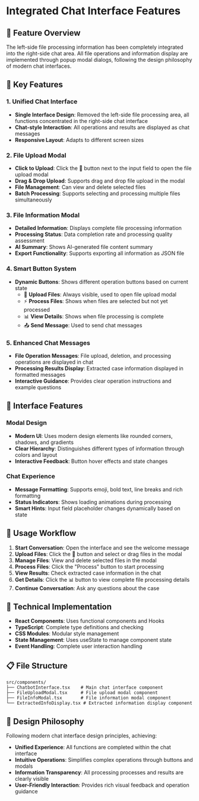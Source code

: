 # Integrated Chat Interface Features

## 🎯 Feature Overview

The left-side file processing information has been completely integrated into the right-side chat area. All file operations and information display are implemented through popup modal dialogs, following the design philosophy of modern chat interfaces.

## 🚀 Key Features

### 1. Unified Chat Interface
- **Single Interface Design**: Removed the left-side file processing area, all functions concentrated in the right-side chat interface
- **Chat-style Interaction**: All operations and results are displayed as chat messages
- **Responsive Layout**: Adapts to different screen sizes

### 2. File Upload Modal
- **Click to Upload**: Click the 📁 button next to the input field to open the file upload modal
- **Drag & Drop Upload**: Supports drag and drop file upload in the modal
- **File Management**: Can view and delete selected files
- **Batch Processing**: Supports selecting and processing multiple files simultaneously

### 3. File Information Modal
- **Detailed Information**: Displays complete file processing information
- **Processing Status**: Data completion rate and processing quality assessment
- **AI Summary**: Shows AI-generated file content summary
- **Export Functionality**: Supports exporting all information as JSON file

### 4. Smart Button System
- **Dynamic Buttons**: Shows different operation buttons based on current state
  - 📁 **Upload Files**: Always visible, used to open file upload modal
  - ⚡ **Process Files**: Shows when files are selected but not yet processed
  - 📊 **View Details**: Shows when file processing is complete
  - 📤 **Send Message**: Used to send chat messages

### 5. Enhanced Chat Messages
- **File Operation Messages**: File upload, deletion, and processing operations are displayed in chat
- **Processing Results Display**: Extracted case information displayed in formatted messages
- **Interactive Guidance**: Provides clear operation instructions and example questions

## 🎨 Interface Features

### Modal Design
- **Modern UI**: Uses modern design elements like rounded corners, shadows, and gradients
- **Clear Hierarchy**: Distinguishes different types of information through colors and layout
- **Interactive Feedback**: Button hover effects and state changes

### Chat Experience
- **Message Formatting**: Supports emoji, bold text, line breaks and rich formatting
- **Status Indicators**: Shows loading animations during processing
- **Smart Hints**: Input field placeholder changes dynamically based on state

## 📱 Usage Workflow

1. **Start Conversation**: Open the interface and see the welcome message
2. **Upload Files**: Click the 📁 button and select or drag files in the modal
3. **Manage Files**: View and delete selected files in the modal
4. **Process Files**: Click the "Process" button to start processing
5. **View Results**: Check extracted case information in the chat
6. **Get Details**: Click the 📊 button to view complete file processing details
7. **Continue Conversation**: Ask any questions about the case

## 🔧 Technical Implementation

- **React Components**: Uses functional components and Hooks
- **TypeScript**: Complete type definitions and checking
- **CSS Modules**: Modular style management
- **State Management**: Uses useState to manage component state
- **Event Handling**: Complete user interaction handling

## 📋 File Structure

```
src/components/
├── ChatbotInterface.tsx    # Main chat interface component
├── FileUploadModal.tsx     # File upload modal component
├── FileInfoModal.tsx       # File information modal component
└── ExtractedInfoDisplay.tsx # Extracted information display component
```

## 🎯 Design Philosophy

Following modern chat interface design principles, achieving:
- **Unified Experience**: All functions are completed within the chat interface
- **Intuitive Operations**: Simplifies complex operations through buttons and modals
- **Information Transparency**: All processing processes and results are clearly visible
- **User-Friendly Interaction**: Provides rich visual feedback and operation guidance
